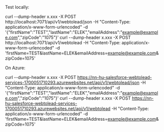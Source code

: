 Test locally:


curl --dump-header x.xxx -X POST http://localhost:7071/api/v1/webtolead/json -H "Content-Type: application/x-www-form-urlencoded" -d '{"firstName":"TEST","lastName":"ELEK","emailAddress":"example@example.com","zipCode":"1075"}'
curl --dump-header x.xxx -X POST http://localhost:7071/api/v1/webtolead -H "Content-Type: application/x-www-form-urlencoded" -d 'firstName=TEST&lastName=ELEK&emailAddress=example@example.com&zipCode=1075'

On Azure:

curl --dump-header x.xxx -X POST https://nn-hu-salesforce-webtolead-services-1700051710293.azurewebsites.net/api/v1/webtolead/json -H "Content-Type: application/x-www-form-urlencoded" -d '{"firstName":"TEST","lastName":"ELEK","emailAddress":"example@example.com","zipCode":"1075"}'
curl --dump-header x.xxx -X POST https://nn-hu-salesforce-webtolead-services-1700051710293.azurewebsites.net/api/v1/webtolead -H "Content-Type: application/x-www-form-urlencoded" -d 'firstName=TEST&lastName=ELEK&emailAddress=example@example.com&zipCode=1075'
